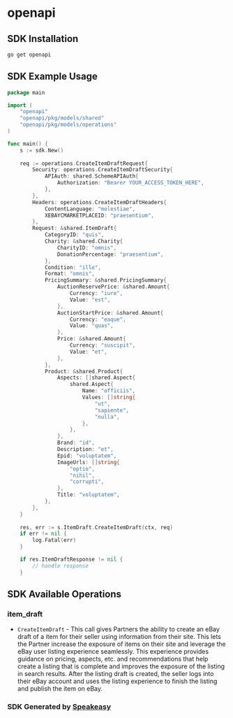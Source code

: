 # openapi

<!-- Start SDK Installation -->
## SDK Installation

```bash
go get openapi
```
<!-- End SDK Installation -->

## SDK Example Usage
<!-- Start SDK Example Usage -->
```go
package main

import (
    "openapi"
    "openapi/pkg/models/shared"
    "openapi/pkg/models/operations"
)

func main() {
    s := sdk.New()
    
    req := operations.CreateItemDraftRequest{
        Security: operations.CreateItemDraftSecurity{
            APIAuth: shared.SchemeAPIAuth{
                Authorization: "Bearer YOUR_ACCESS_TOKEN_HERE",
            },
        },
        Headers: operations.CreateItemDraftHeaders{
            ContentLanguage: "molestiae",
            XEBAYCMARKETPLACEID: "praesentium",
        },
        Request: &shared.ItemDraft{
            CategoryID: "quis",
            Charity: &shared.Charity{
                CharityID: "omnis",
                DonationPercentage: "praesentium",
            },
            Condition: "illo",
            Format: "omnis",
            PricingSummary: &shared.PricingSummary{
                AuctionReservePrice: &shared.Amount{
                    Currency: "iure",
                    Value: "est",
                },
                AuctionStartPrice: &shared.Amount{
                    Currency: "eaque",
                    Value: "quas",
                },
                Price: &shared.Amount{
                    Currency: "suscipit",
                    Value: "et",
                },
            },
            Product: &shared.Product{
                Aspects: []shared.Aspect{
                    shared.Aspect{
                        Name: "officiis",
                        Values: []string{
                            "ut",
                            "sapiente",
                            "nulla",
                        },
                    },
                },
                Brand: "id",
                Description: "et",
                Epid: "voluptatem",
                ImageUrls: []string{
                    "optio",
                    "nihil",
                    "corrupti",
                },
                Title: "voluptatem",
            },
        },
    }
    
    res, err := s.ItemDraft.CreateItemDraft(ctx, req)
    if err != nil {
        log.Fatal(err)
    }

    if res.ItemDraftResponse != nil {
        // handle response
    }
```
<!-- End SDK Example Usage -->

<!-- Start SDK Available Operations -->
## SDK Available Operations

### item_draft

* `CreateItemDraft` - This call gives Partners the ability to create an eBay draft of a item for their seller using information from their site. This lets the Partner increase the exposure of items on their site and leverage the eBay user listing experience seamlessly. This experience provides guidance on pricing, aspects, etc. and recommendations that help create a listing that is complete and improves the exposure of the listing in search results. After the listing draft is created, the seller logs into their eBay account and uses the listing experience to finish the listing and publish the item on eBay.

<!-- End SDK Available Operations -->

### SDK Generated by [Speakeasy](https://docs.speakeasyapi.dev/docs/using-speakeasy/client-sdks)
